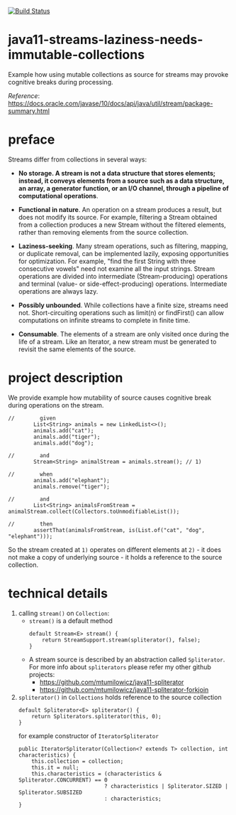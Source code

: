 [![Build Status](https://travis-ci.com/mtumilowicz/java11-streams-laziness-needs-immutable-collections.svg?branch=master)](https://travis-ci.com/mtumilowicz/java11-streams-laziness-needs-immutable-collections)

# java11-streams-laziness-needs-immutable-collections
Example how using mutable collections as source for 
streams may provoke cognitive breaks during processing.

_Reference_: https://docs.oracle.com/javase/10/docs/api/java/util/stream/package-summary.html

# preface
Streams differ from collections in several ways:
* **No storage. A stream is not a data structure that stores 
elements; instead, it conveys elements from a source such 
as a data structure, an array, a generator function, or 
an I/O channel, through a pipeline of computational 
operations**.

* **Functional in nature**. An operation on a stream produces 
a result, but does not modify its source. For example, 
filtering a Stream obtained from a collection produces a 
new Stream without the filtered elements, rather than 
removing elements from the source collection.

* **Laziness-seeking**. Many stream operations, such as 
filtering, mapping, or duplicate removal, can be 
implemented lazily, exposing opportunities for optimization. 
For example, "find the first String with three consecutive 
vowels" need not examine all the input strings. Stream 
operations are divided into intermediate (Stream-producing) 
operations and terminal (value- or side-effect-producing) 
operations. Intermediate operations are always lazy.

* **Possibly unbounded**. While collections have a finite size, 
streams need not. Short-circuiting operations such as 
limit(n) or findFirst() can allow computations on infinite 
streams to complete in finite time.

* **Consumable**. The elements of a stream are only visited 
once during the life of a stream. Like an Iterator, a new 
stream must be generated to revisit the same elements of 
the source.

# project description
We provide example how mutability of source causes cognitive
break during operations on the stream.
```
//        given
        List<String> animals = new LinkedList<>();
        animals.add("cat");
        animals.add("tiger");
        animals.add("dog");

//        and
        Stream<String> animalStream = animals.stream(); // 1)
        
//        when
        animals.add("elephant");
        animals.remove("tiger");
        
//        and
        List<String> animalsFromStream = animalStream.collect(Collectors.toUnmodifiableList());
        
//        then
        assertThat(animalsFromStream, is(List.of("cat", "dog", "elephant")));
```
So the stream created at `1)` operates on different elements
at `2)` - it does not make a copy of underlying source - it 
holds a reference to the source collection.

# technical details
1. calling `stream()` on `Collection`:
    * `stream()` is a default method
       ```
       default Stream<E> stream() {
           return StreamSupport.stream(spliterator(), false);
       }
       ```
    * A stream source is described by an abstraction called 
`Spliterator`. For more info about `spliterators` please refer 
my other github projects:
        * https://github.com/mtumilowicz/java11-spliterator
        * https://github.com/mtumilowicz/java11-spliterator-forkjoin
1. `spliterator()` in `Collections` holds reference 
    to the source collection
    ```
    default Spliterator<E> spliterator() {
        return Spliterators.spliterator(this, 0);
    }
    ```
    for example constructor of `IteratorSpliterator`
    ```
    public IteratorSpliterator(Collection<? extends T> collection, int characteristics) {
        this.collection = collection;
        this.it = null;
        this.characteristics = (characteristics & Spliterator.CONCURRENT) == 0
                               ? characteristics | Spliterator.SIZED | Spliterator.SUBSIZED
                               : characteristics;
    }
    ```